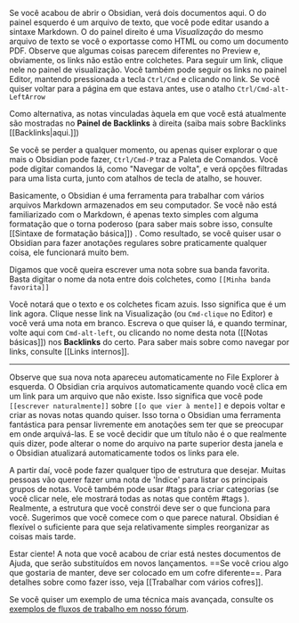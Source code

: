 Se você acabou de abrir o Obsidian, verá dois documentos aqui. O do painel esquerdo é um arquivo de texto, que você pode editar usando a sintaxe Markdown. O do painel direito é uma _Visualização_ do mesmo arquivo de texto se você o exportasse como HTML ou como um documento PDF. Observe que algumas coisas parecem diferentes no Preview e, obviamente, os links não estão entre colchetes. Para seguir um link, clique nele no painel de visualização. Você também pode seguir os links no painel Editor, mantendo pressionada a tecla `Ctrl/Cmd` e clicando no link. Se você quiser voltar para a página em que estava antes, use o atalho `Ctrl/Cmd-alt-LeftArrow`

Como alternativa, as notas vinculadas àquela em que você está atualmente são mostradas no **Painel de Backlinks** à direita (saiba mais sobre Backlinks [[Backlinks|aqui.]])

Se você se perder a qualquer momento, ou apenas quiser explorar o que mais o Obsidian pode fazer, `Ctrl/Cmd-P` traz a Paleta de Comandos. Você pode digitar comandos lá, como "Navegar de volta", e verá opções filtradas para uma lista curta, junto com atalhos de tecla de atalho, se houver.

Basicamente, o Obsidian é uma ferramenta para trabalhar com vários arquivos Markdown armazenados em seu computador. Se você não está familiarizado com o Markdown, é apenas texto simples com alguma formatação que o torna poderoso (para saber mais sobre isso, consulte [[Sintaxe de formatação básica]]) . Como resultado, se você quiser usar o Obsidian para fazer anotações regulares sobre praticamente qualquer coisa, ele funcionará muito bem.

Digamos que você queira escrever uma nota sobre sua banda favorita. Basta digitar o nome da nota entre dois colchetes, como `[[Minha banda favorita]]`


Você notará que o texto e os colchetes ficam azuis. Isso significa que é um link agora. Clique nesse link na Visualização (ou `Cmd-clique` no Editor) e você verá uma nota em branco. Escreva o que quiser lá, e quando terminar, volte aqui com `Cmd-alt-left`, ou clicando no nome desta nota ([[Notas básicas]]) nos **Backlinks** do certo. Para saber mais sobre como navegar por links, consulte [[Links internos]].

---

Observe que sua nova nota apareceu automaticamente no File Explorer à esquerda. O Obsidian cria arquivos automaticamente quando você clica em um link para um arquivo que não existe. Isso significa que você pode `[[escrever naturalmente]]` sobre `[[o que vier à mente]]` e depois voltar e criar as novas notas quando quiser. Isso torna o Obsidian uma ferramenta fantástica para pensar livremente em anotações sem ter que se preocupar em onde arquivá-las. E se você decidir que um título não é o que realmente quis dizer, pode alterar o nome do arquivo na parte superior desta janela e o Obsidian atualizará automaticamente todos os links para ele.

A partir daí, você pode fazer qualquer tipo de estrutura que desejar. Muitas pessoas vão querer fazer uma nota de 'Índice' para listar os principais grupos de notas. Você também pode usar #tags para criar categorias (se você clicar nele, ele mostrará todas as notas que contêm #tags ). Realmente, a estrutura que você constrói deve ser o que funciona para você. Sugerimos que você comece com o que parece natural. Obsidian é flexível o suficiente para que seja relativamente simples reorganizar as coisas mais tarde.

Estar ciente! A nota que você acabou de criar está nestes documentos de Ajuda, que serão substituídos em novos lançamentos. ==Se você criou algo que gostaria de manter, deve ser colocado em um cofre diferente==. Para detalhes sobre como fazer isso, veja [[Trabalhar com vários cofres]].

Se você quiser um exemplo de uma técnica mais avançada, consulte os [exemplos de fluxos de trabalho em nosso fórum](https://forum.obsidian.md/t/example-workflows-in-obsidian/1093).